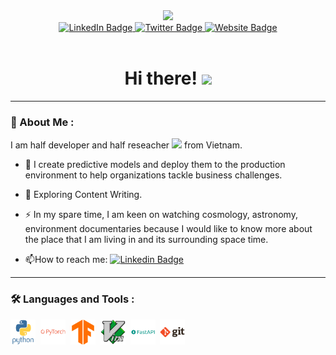<div id="header" align="center">
  <img src="https://media.giphy.com/media/zhYSVCirREeIZtONCI/giphy.gif" width="100"/>
    <div id="badges">
      <a href="https://www.linkedin.com/in/khoa-le-2990b6113/">
        <img src="https://img.shields.io/badge/LinkedIn-blue?style=for-the-badge&logo=linkedin&logoColor=white" alt="LinkedIn Badge"/>
      </a>
      <a href="https://twitter.com/blackmask2110">
        <img src="https://img.shields.io/badge/Twitter-blue?style=for-the-badge&logo=twitter&logoColor=white" alt="Twitter Badge"/>
      </a>
      <a href="https://www.trungkhoale.com/">
        <img src="https://img.shields.io/badge/website-000000?style=for-the-badge&logo=About.me&logoColor=white" alt="Website Badge"/">
      </a>
    </div>
  <img src="https://komarev.com/ghpvc/?username=TrungKhoaLe&style=flat-square&color=blue" alt=""/>
  <h1>
    Hi there!
    <img src="https://media.giphy.com/media/hvRJCLFzcasrR4ia7z/giphy.gif" width="30px"/>
  </h1>
</div>

---

### 🤗 About Me :
I am half developer and half reseacher <img src="https://media.giphy.com/media/WUlplcMpOCEmTGBtBW/giphy.gif" width="30"> from Vietnam.
- :telescope: I create predictive models and deploy them to the production environment to help organizations tackle business challenges.

- :seedling: Exploring Content Writing.

- :zap: In my spare time, I am keen on watching cosmology, astronomy, environment documentaries because I would like to know more about the place that I am living in and its surrounding space time.

- :mailbox:How to reach me: [![Linkedin Badge](https://img.shields.io/badge/-khoale-blue?style=flat&logo=Linkedin&logoColor=white)](https://www.linkedin.com/in/khoa-le-2990b6113/)

---

### :hammer_and_wrench: Languages and Tools :
<div>
  <img src="https://github.com/devicons/devicon/blob/master/icons/python/python-original-wordmark.svg" title="Python" alt="Python" width="40" height="40"/>&nbsp;
  <img src="https://github.com/devicons/devicon/blob/master/icons/pytorch/pytorch-plain-wordmark.svg" title="Pytorch" alt="Pytorch" width="40" height="40"/>&nbsp;
  <img src="https://github.com/devicons/devicon/blob/master/icons/tensorflow/tensorflow-original.svg" title="Tensorflow" alt="Tensorflow" width="40" height="40"/>&nbsp;
  <img src="https://github.com/devicons/devicon/blob/master/icons/vim/vim-original.svg" title="Vim" alt="Vim" width="40" height="40"/>&nbsp;
  <img src="https://github.com/devicons/devicon/blob/master/icons/fastapi/fastapi-plain-wordmark.svg" title="FastAPI" alt="FastAPI" width="40" height="40"/>&nbsp;
  <img src="https://github.com/devicons/devicon/blob/master/icons/git/git-original-wordmark.svg" title="Git" **alt="Git" width="40" height="40"/>
</div>
